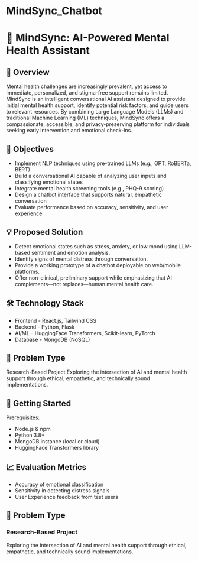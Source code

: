 # MindSync_Chatbot
# 🧠 MindSync: AI-Powered Mental Health Assistant

## 🌟 Overview
Mental health challenges are increasingly prevalent, yet access to immediate, personalized, and stigma-free support remains limited. MindSync is an intelligent conversational AI assistant designed to provide initial mental health support, identify potential risk factors, and guide users to relevant resources.
By combining Large Language Models (LLMs) and traditional Machine Learning (ML) techniques, MindSync offers a compassionate, accessible, and privacy-preserving platform for individuals seeking early intervention and emotional check-ins.

## 🎯 Objectives
- Implement NLP techniques using pre-trained LLMs (e.g., GPT, RoBERTa, BERT)
- Build a conversational AI capable of analyzing user inputs and classifying emotional states
- Integrate mental health screening tools (e.g., PHQ-9 scoring)
- Design a chatbot interface that supports natural, empathetic conversation
- Evaluate performance based on accuracy, sensitivity, and user experience



## 💡 Proposed Solution

- Detect emotional states such as stress, anxiety, or low mood using LLM-based sentiment and emotion analysis.
- Identify signs of mental distress through conversation.
- Provide a working prototype of a chatbot deployable on web/mobile platforms.
- Offer non-clinical, preliminary support while emphasizing that AI complements—not replaces—human mental health care.


## 🛠️ Technology Stack
- Frontend - React.js, Tailwind CSS
- Backend - Python, Flask
- AI/ML - HuggingFace Transformers, Scikit-learn, PyTorch
- Database - MongoDB (NoSQL)

## 🧪 Problem Type
Research-Based Project
Exploring the intersection of AI and mental health support through ethical, empathetic, and technically sound implementations.

## 🚀 Getting Started
Prerequisites:
- Node.js & npm
- Python 3.8+
- MongoDB instance (local or cloud)
- HuggingFace Transformers library

## 📈 Evaluation Metrics
- Accuracy of emotional classification
- Sensitivity in detecting distress signals
- User Experience feedback from test users

## 🧪 Problem Type
### Research-Based Project
Exploring the intersection of AI and mental health support through ethical, empathetic, and technically sound implementations.
